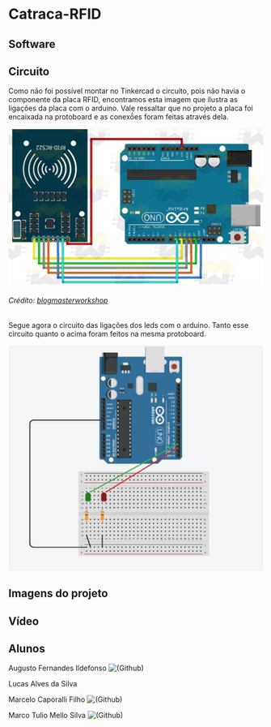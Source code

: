# Catraca-RFID

## Software

## Circuito
Como não foi possível montar no Tinkercad o circuito, pois não havia o componente da placa RFID, encontramos esta imagem que ilustra as ligações da placa com o arduino. Vale ressaltar que no projeto a placa foi encaixada na protoboard e as conexṍes foram feitas através dela.

  
![Circuito do Arduino com a placa RFID](https://github.com/Augusto-Ildefonso/Catraca-RFID/blob/72c2508d2b34d03063236a011ec34842c37524b2/circuito_rfid.jpg)
###### Crédito: [blogmasterworkshop](https://blogmasterwalkershop.com.br/wp-content/uploads/2018/06/img01_como_usar_com_arduino_-_kit_rfid_mfrc522_uno_mega_2560_nano_controle_acesso_automacao_residencial.jpg)

Segue agora o circuito das ligações dos leds com o arduino. Tanto esse circuito quanto o acima foram feitos na mesma protoboard.

![Circuito do Arduino com os leds](https://github.com/Augusto-Ildefonso/Catraca-RFID/blob/c24472b30529c9aab2e894c9be5a93c008bae57f/circuito_led.png)

## Imagens do projeto

## Vídeo

## Alunos
Augusto Fernandes Ildefonso ![(Github)](https://github.com/Augusto-Ildefonso)  

Lucas Alves da Silva  

Marcelo Caporalli Filho ![(Github)](https://github.com/MarceloCFilho)  

Marco Tulio Mello Silva ![(Github)](https://github.com/Marco-Normal)
